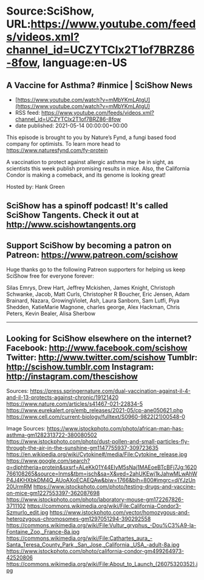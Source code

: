 # Source:SciShow, URL:https://www.youtube.com/feeds/videos.xml?channel_id=UCZYTClx2T1of7BRZ86-8fow, language:en-US

## A Vaccine for Asthma? #inmice | SciShow News
 - [https://www.youtube.com/watch?v=mMbYKmLAtgU](https://www.youtube.com/watch?v=mMbYKmLAtgU)
 - RSS feed: https://www.youtube.com/feeds/videos.xml?channel_id=UCZYTClx2T1of7BRZ86-8fow
 - date published: 2021-05-14 00:00:00+00:00

This episode is brought to you by Nature’s Fynd, a fungi based food company for optimists. To learn more head to https://www.naturesfynd.com/fy-protein

A vaccination to protect against allergic asthma may be in sight, as scientists this week publish promising results in mice. Also, the California Condor is making a comeback, and its genome is looking great!

Hosted by: Hank Green

SciShow has a spinoff podcast! It's called SciShow Tangents. Check it out at http://www.scishowtangents.org
----------
Support SciShow by becoming a patron on Patreon: https://www.patreon.com/scishow
----------
Huge thanks go to the following Patreon supporters for helping us keep SciShow free for everyone forever:

Silas Emrys, Drew Hart, Jeffrey Mckishen, James Knight, Christoph Schwanke, Jacob, Matt Curls, Christopher R Boucher, Eric Jensen, Adam Brainard, Nazara, GrowingViolet, Ash, Laura Sanborn, Sam Lutfi, Piya Shedden, KatieMarie Magnone, charles george, Alex Hackman, Chris Peters, Kevin Bealer, Alisa Sherbow

----------
Looking for SciShow elsewhere on the internet?
Facebook: http://www.facebook.com/scishow
Twitter: http://www.twitter.com/scishow
Tumblr: http://scishow.tumblr.com
Instagram: http://instagram.com/thescishow
----------
Sources:
https://press.springernature.com/dual-vaccination-against-il-4-and-il-13-protects-against-chronic/19121420
https://www.nature.com/articles/s41467-021-22834-5 
https://www.eurekalert.org/emb_releases/2021-05/cp-ane050621.php
https://www.cell.com/current-biology/fulltext/S0960-9822(21)00548-0 

Image Sources:
https://www.istockphoto.com/photo/african-man-has-asthma-gm1282313722-380080502
https://www.istockphoto.com/photo/dust-pollen-and-small-particles-fly-through-the-air-in-the-sunshine-gm1147755937-309723635
https://en.wikipedia.org/wiki/Cytokine#/media/File:Cytokine_release.jpg
https://www.google.com/search?q=diphtheria+protein&sxsrf=ALeKk01Y44EIyM5sNaj1MAEoeBTcBFj7Jg:1620766108265&source=lnms&tbm=isch&sa=X&ved=2ahUKEwj1kJahwMLwAhWP4J4KHXbkDM4Q_AUoAXoECAEQAw&biw=1766&bih=800#imgrc=djYJzUn20UrmRM
https://www.istockphoto.com/photo/testing-drugs-and-vaccine-on-mice-gm1227553397-362087698
https://www.istockphoto.com/photo/laboratory-mouse-gm172267826-3711102
https://commons.wikimedia.org/wiki/File:California-Condor3-Szmurlo_edit.jpg
https://www.istockphoto.com/vector/homozygous-and-heterozygous-chromosomes-gm1297051294-390292558
https://commons.wikimedia.org/wiki/File:Vultur_gryphus_-Dou%C3%A9-la-Fontaine_Zoo,_France-8a.jpg
https://commons.wikimedia.org/wiki/File:Cathartes_aura_-Santa_Teresa_County_Park,_San_Jose,_California,_USA_-adult-8a.jpg
https://www.istockphoto.com/photo/california-condor-gm499264973-42520806
https://commons.wikimedia.org/wiki/File:About_to_Launch_(26075320352).jpg

